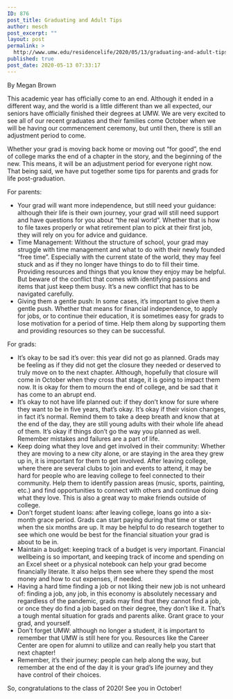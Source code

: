 ```yaml
---
ID: 876
post_title: Graduating and Adult Tips
author: mesch
post_excerpt: ""
layout: post
permalink: >
  http://www.umw.edu/residencelife/2020/05/13/graduating-and-adult-tips/
published: true
post_date: 2020-05-13 07:33:17
---
```

By Megan Brown

This academic year has officially come to an end. Although it ended in a different way, and the world is a little different than we all expected, our seniors have officially finished their degrees at UMW. We are very excited to see all of our recent graduates and their families come October when we will be having our commencement ceremony, but until then, there is still an adjustment period to come.

Whether your grad is moving back home or moving out “for good”, the end of college marks the end of a chapter in the story, and the beginning of the new. This means, it will be an adjustment period for everyone right now. That being said, we have put together some tips for parents and grads for life post-graduation.

For parents:
<ul>
 	<li>Your grad will want more independence, but still need your guidance: although their life is their own journey, your grad will still need support and have questions for you about “the real world”. Whether that is how to file taxes properly or what retirement plan to pick at their first job, they will rely on you for advice and guidance.</li>
 	<li>Time Management: Without the structure of school, your grad may struggle with time management and what to do with their newly founded “free time”. Especially with the current state of the world, they may feel stuck and as if they no longer have things to do to fill their time. Providing resources and things that you know they enjoy may be helpful. But beware of the conflict that comes with identifying passions and items that just keep them busy. It’s a new conflict that has to be navigated carefully.</li>
 	<li>Giving them a gentle push: In some cases, it’s important to give them a gentle push. Whether that means for financial independence, to apply for jobs, or to continue their education, it is sometimes easy for grads to lose motivation for a period of time. Help them along by supporting them and providing resources so they can be successful.</li>
</ul>
For grads:
<ul>
 	<li>It’s okay to be sad it’s over: this year did not go as planned. Grads may be feeling as if they did not get the closure they needed or deserved to truly move on to the next chapter. Although, hopefully that closure will come in October when they cross that stage, it is going to impact them now. It is okay for them to mourn the end of college, and be sad that it has come to an abrupt end.</li>
 	<li>It’s okay to not have life planned out: if they don’t know for sure where they want to be in five years, that’s okay. It’s okay if their vision changes, in fact it’s normal. Remind them to take a deep breath and know that at the end of the day, they are still young adults with their whole life ahead of them. It’s okay if things don’t go the way you planned as well. Remember mistakes and failures are a part of life.</li>
 	<li>Keep doing what they love and get involved in their community: Whether they are moving to a new city alone, or are staying in the area they grew up in, it is important for them to get involved. After leaving college, where there are several clubs to join and events to attend, it may be hard for people who are leaving college to feel connected to their community. Help them to identify passion areas (music, sports, painting, etc.) and find opportunities to connect with others and continue doing what they love. This is also a great way to make friends outside of college.</li>
 	<li>Don’t forget student loans: after leaving college, loans go into a six-month grace period. Grads can start paying during that time or start when the six months are up. It may be helpful to do research together to see which one would be best for the financial situation your grad is about to be in.</li>
 	<li>Maintain a budget: keeping track of a budget is very important. Financial wellbeing is so important, and keeping track of income and spending on an Excel sheet or a physical notebook can help your grad become financially literate. It also helps them see where they spend the most money and how to cut expenses, if needed.</li>
 	<li>Having a hard time finding a job or not liking their new job is not unheard of: finding a job, any job, in this economy is absolutely necessary and regardless of the pandemic, grads may find that they cannot find a job, or once they do find a job based on their degree, they don’t like it. That’s a tough mental situation for grads and parents alike. Grant grace to your grad, and yourself.</li>
 	<li>Don’t forget UMW: although no longer a student, it is important to remember that UMW is still here for you. Resources like the Career Center are open for alumni to utilize and can really help you start that next chapter!</li>
 	<li>Remember, it’s their journey: people can help along the way, but remember at the end of the day it is your grad’s life journey and they have control of their choices.</li>
</ul>
So, congratulations to the class of 2020! See you in October!